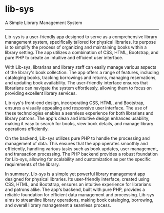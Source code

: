 # lib-sys
A Simple Library Management System<br><hr>
<p> Lib-sys is a user-friendly app designed to serve as a comprehensive library management system, specifically tailored for physical libraries. Its purpose is to simplify the process of organizing and maintaining books within a library setting. The app utilizes a combination of CSS, HTML, Bootstrap, and pure PHP to create an intuitive and efficient user interface.

With Lib-sys, librarians and library staff can easily manage various aspects of the library's book collection. The app offers a range of features, including cataloging books, tracking borrowings and returns, managing reservations, and updating book availability. The user-friendly interface ensures that librarians can navigate the system effortlessly, allowing them to focus on providing excellent library services.

Lib-sys's front-end design, incorporating CSS, HTML, and Bootstrap, ensures a visually appealing and responsive user interface. The use of these technologies enables a seamless experience for both librarians and library patrons. The app's clean and intuitive design enhances usability, making it easy to search for books, view book details, and manage library operations efficiently.

On the backend, Lib-sys utilizes pure PHP to handle the processing and management of data. This ensures that the app operates smoothly and efficiently, handling various tasks such as book updates, user management, and transaction processing. The PHP backend provides a robust foundation for Lib-sys, allowing for scalability and customization as per the specific requirements of the library.

In summary, Lib-sys is a simple yet powerful library management app designed for physical libraries. Its user-friendly interface, created using CSS, HTML, and Bootstrap, ensures an intuitive experience for librarians and patrons alike. The app's backend, built with pure PHP, provides a reliable foundation for efficient data management and processing. Lib-sys aims to streamline library operations, making book cataloging, borrowing, and overall library management a seamless process.
</p>
